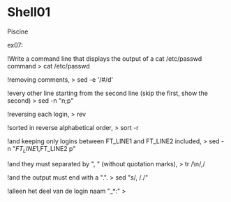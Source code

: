 # Shell01
Piscine

ex07: 

!Write a command line that displays the output of a cat /etc/passwd command     > cat /etc/passwd

!removing comments,     > sed -e '/#/d'

!every other line starting from the second line (skip the first, show the second)     > sed -n "n;p"

!reversing each login,    > rev

!sorted in reverse alphabetical order,    > sort -r

!and keeping only logins between FT_LINE1 and FT_LINE2 included,    > sed -n "$FT_LINE1,$FT_LINE2 p"
 
!and they must separated by ", " (without quotation marks),     > tr /\n/,/

!and the output must end with a ".".    > sed "s/, /./"

!alleen het deel van de login naam "_*:"    > 
